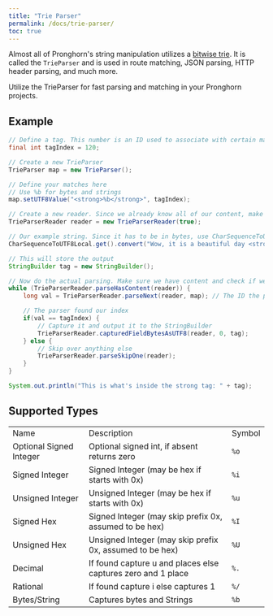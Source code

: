 ```yaml
---
title: "Trie Parser"
permalink: /docs/trie-parser/
toc: true
---
```

Almost all of Pronghorn's string manipulation utilizes a [bitwise trie](https://en.wikipedia.org/wiki/Trie).
It is called the <code>TrieParser</code> and is used in route matching, JSON parsing, HTTP header parsing, and much more.

Utilize the TrieParser for fast parsing and matching in your Pronghorn projects.

## Example
```java
// Define a tag. This number is an ID used to associate with certain matches. Make sure this is unique.
final int tagIndex = 120;

// Create a new TrieParser
TrieParser map = new TrieParser();

// Define your matches here
// Use %b for bytes and strings
map.setUTF8Value("<strong>%b</strong>", tagIndex);

// Create a new reader. Since we already know all of our content, make sure to set alwaysCompletePayloads to true
TrieParserReader reader = new TrieParserReader(true);

// Our example string. Since it has to be in bytes, use CharSequenceToUTF8Local to convert to a String.
CharSequenceToUTF8Local.get().convert("Wow, it is a beautiful day <strong>today</strong>!").parseSetup(reader);

// This will store the output
StringBuilder tag = new StringBuilder();

// Now do the actual parsing. Make sure we have content and check if we found our tagIndex
while (TrieParserReader.parseHasContent(reader)) {
	long val = TrieParserReader.parseNext(reader, map); // The ID the parser found

	// The parser found our index
	if(val == tagIndex) {
		// Capture it and output it to the StringBuilder
		TrieParserReader.capturedFieldBytesAsUTF8(reader, 0, tag);
	} else {
		// Skip over anything else
		TrieParserReader.parseSkipOne(reader);
	}
}

System.out.println("This is what's inside the strong tag: " + tag);
```

## Supported Types
<table>
    <tr>
        <td>Name</td>
        <td>Description</td>
        <td>Symbol</td>
    </tr>
    <tr>
        <td>Optional Signed Integer</td>
        <td>Optional signed int, if absent returns zero</td>
        <td><code>%o</code></td>
    </tr>
    <tr>
        <td>Signed Integer</td>
        <td>Signed Integer (may be hex if starts with 0x)</td>
        <td><code>%i</code></td>
    </tr>
    <tr>
        <td>Unsigned Integer</td>
        <td>Unsigned Integer (may be hex if starts with 0x)</td>
        <td><code>%u</code></td>
    </tr>
    <tr>
        <td>Signed Hex</td>
        <td>Signed Integer (may skip prefix 0x, assumed to be hex)</td>
        <td><code>%I</code></td>
    </tr>
    <tr>
        <td>Unsigned Hex</td>
        <td>Unsigned Integer (may skip prefix 0x, assumed to be hex)</td>
        <td><code>%U</code></td>
    </tr>
    <tr>
        <td>Decimal</td>
        <td>If found capture u and places else captures zero and 1 place</td>
        <td><code>%.</code></td>
    </tr>
    <tr>
        <td>Rational</td>
        <td>If found capture i else captures 1</td>
        <td><code>%/</code></td>
    </tr>
    <tr>
        <td>Bytes/String</td>
        <td>Captures bytes and Strings</td>
        <td><code>%b</code></td>
    </tr>
</table>